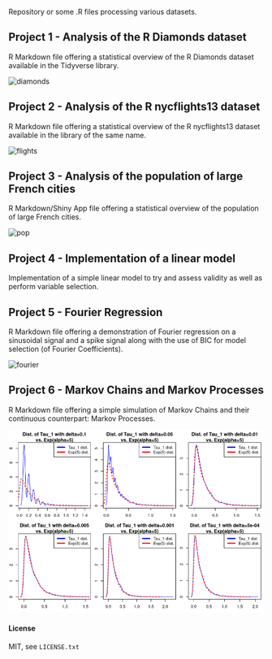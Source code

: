 Repository or some .R files processing various datasets.

## Project 1 - Analysis of the R Diamonds dataset

R Markdown file offering a statistical overview of the R Diamonds dataset available in the Tidyverse library.

![diamonds](./assets/diamonds.gif)

## Project 2 - Analysis of the R nycflights13 dataset

R Markdown file offering a statistical overview of the R nycflights13 dataset available in the library of the same name.

![flights](./assets/flights.gif)

## Project 3 - Analysis of the population of large French cities

R Markdown/Shiny App file offering a statistical overview of the population of large French cities.

![pop](./assets/french_population.gif)

## Project 4 - Implementation of a linear model 

Implementation of a simple linear model to try and assess validity as well as perform variable selection.

## Project 5 - Fourier Regression

R Markdown file offering a demonstration of Fourier regression on a sinusoidal signal and a spike signal along with the use of BIC for model selection (of Fourier Coefficients). 

![fourier](./assets/fourier.gif)

## Project 6 - Markov Chains and Markov Processes

R Markdown file offering a simple simulation of Markov Chains and their continuous counterpart: Markov Processes.

![markov](./assets/markov.png)

#### License

MIT, see `LICENSE.txt`
